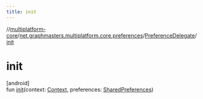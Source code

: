 ```yaml
---
title: init
---
```

//[multiplatform-core](../../../index.html)/[net.graphmasters.multiplatform.core.preferences](../index.html)/[PreferenceDelegate](index.html)/[init](init.html)



# init



[android]\
fun [init](init.html)(context: [Context](https://developer.android.com/reference/kotlin/android/content/Context.html), preferences: [SharedPreferences](https://developer.android.com/reference/kotlin/android/content/SharedPreferences.html))




